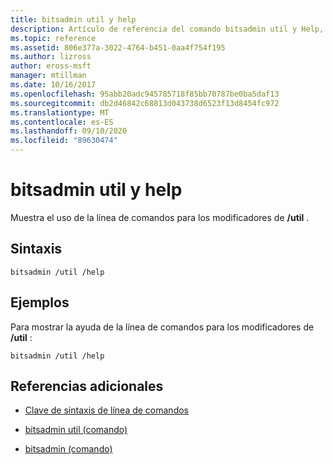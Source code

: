 ```yaml
---
title: bitsadmin util y help
description: Artículo de referencia del comando bitsadmin util y Help, que muestra el uso de la línea de comandos para los modificadores/util.
ms.topic: reference
ms.assetid: 806e377a-3022-4764-b451-0aa4f754f195
ms.author: lizross
author: eross-msft
manager: mtillman
ms.date: 10/16/2017
ms.openlocfilehash: 95abb20adc945785718f85bb70787be0ba5daf13
ms.sourcegitcommit: db2d46842c68813d043738d6523f13d8454fc972
ms.translationtype: MT
ms.contentlocale: es-ES
ms.lasthandoff: 09/10/2020
ms.locfileid: "89630474"
---
```

# <a name="bitsadmin-util-and-help"></a>bitsadmin util y help

Muestra el uso de la línea de comandos para los modificadores de **/util** .

## <a name="syntax"></a>Sintaxis

```
bitsadmin /util /help
```

## <a name="examples"></a>Ejemplos

Para mostrar la ayuda de la línea de comandos para los modificadores de **/util** :

```
bitsadmin /util /help
```

## <a name="additional-references"></a>Referencias adicionales

- [Clave de sintaxis de línea de comandos](command-line-syntax-key.md)

- [bitsadmin util (comando)](bitsadmin-util.md)

- [bitsadmin (comando)](bitsadmin.md)
